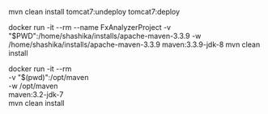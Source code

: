 mvn clean install tomcat7:undeploy tomcat7:deploy

docker run -it --rm --name FxAnalyzerProject -v "$PWD":/home/shashika/installs/apache-maven-3.3.9 -w /home/shashika/installs/apache-maven-3.3.9 maven:3.3.9-jdk-8 mvn clean install

docker run -it --rm \
       -v "$(pwd)":/opt/maven \
       -w /opt/maven \
       maven:3.2-jdk-7 \
       mvn clean install